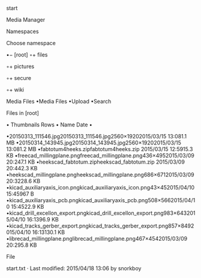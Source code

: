 start

 

Media Manager


Namespaces

Choose namespace

•−
[root]
◦+
files

◦+
pictures

◦+
secure

◦+
wiki




Media Files
•Media Files
•Upload
•Search


Files in [root]


 • Thumbnails  Rows 
• Name  Date 
• 

•20150313_111546.jpg20150313_111546.jpg2560×19202015/03/15 13:081.1 MB
•20150314_143945.jpg20150314_143945.jpg2560×19202015/03/15 13:081.2 MB
•fabtotum4heeks.zipfabtotum4heeks.zip 2015/03/15 12:5915.3 KB
•freecad_millingplane.pngfreecad_millingplane.png436×4952015/03/09 20:247.1 KB
•heekscad_fabtotum.zipheekscad_fabtotum.zip 2015/03/09 20:442.3 KB
•heekscad_millingplane.pngheekscad_millingplane.png686×6712015/03/09 20:3228.6 KB
•kicad_auxiliaryaxis_icon.pngkicad_auxiliaryaxis_icon.png43×452015/04/10 15:45967 B
•kicad_auxiliaryaxis_pcb.pngkicad_auxiliaryaxis_pcb.png508×5662015/04/10 15:4522.9 KB
•kicad_drill_excellon_export.pngkicad_drill_excellon_export.png983×6432015/04/10 16:1396.9 KB
•kicad_tracks_gerber_export.pngkicad_tracks_gerber_export.png857×8492015/04/10 16:13130.1 KB
•librecad_millingplane.pnglibrecad_millingplane.png467×4542015/03/09 20:295.8 KB


File
  
start.txt · Last modified: 2015/04/18 13:06 by snorkboy